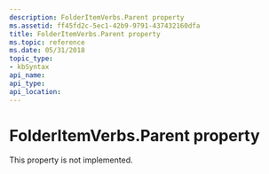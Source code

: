 ```yaml
---
description: FolderItemVerbs.Parent property
ms.assetid: ff45fd2c-5ec1-42b9-9791-437432160dfa
title: FolderItemVerbs.Parent property
ms.topic: reference
ms.date: 05/31/2018
topic_type: 
- kbSyntax
api_name: 
api_type: 
api_location: 
---
```


# FolderItemVerbs.Parent property

This property is not implemented.

 

 



